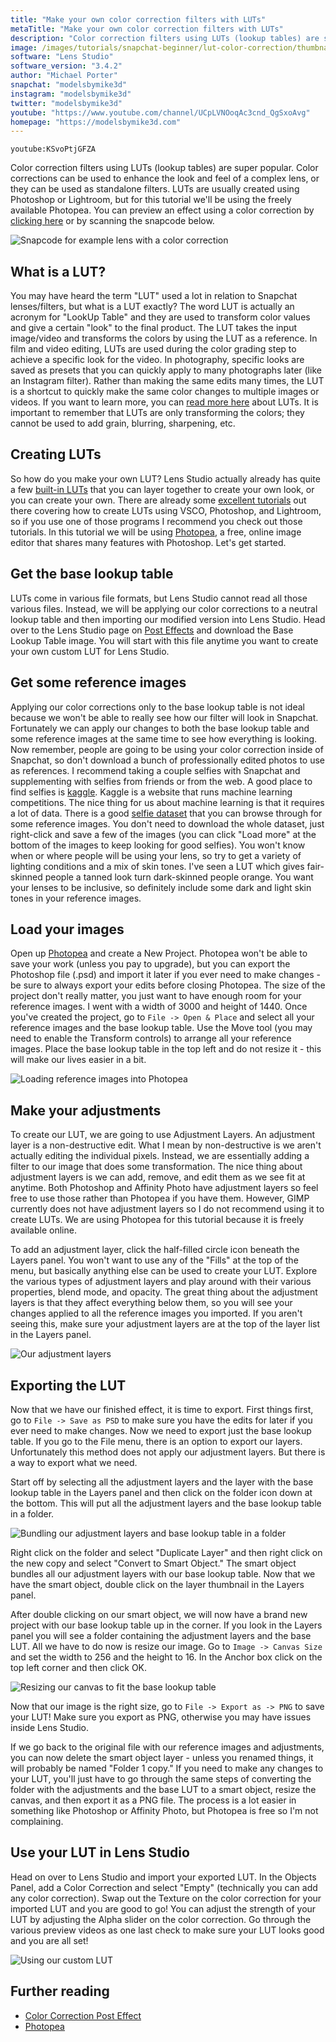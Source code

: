 ```yaml
---
title: "Make your own color correction filters with LUTs"
metaTitle: "Make your own color correction filters with LUTs"
description: "Color correction filters using LUTs (lookup tables) are super popular. Color corrections can be used to enhance the look and feel of a complex lens, or they can be used as standalone filters. LUTs are usually created using Photoshop or Lightroom, but for this tutorial we will be using the freely available Photopea."
image: /images/tutorials/snapchat-beginner/lut-color-correction/thumbnail.jpg
software: "Lens Studio"
software_version: "3.4.2"
author: "Michael Porter"
snapchat: "modelsbymike3d"
instagram: "modelsbymike3d"
twitter: "modelsbymike3d"
youtube: "https://www.youtube.com/channel/UCpLVNOoqAc3cnd_QgSxoAvg"
homepage: "https://modelsbymike3d.com"
---
```


`youtube:KSvoPtjGFZA`

Color correction filters using LUTs (lookup tables) are super popular. Color corrections can be used to enhance the look and feel of a complex lens, or they can be used as standalone filters. LUTs are usually created using Photoshop or Lightroom, but for this tutorial we'll be using the freely available Photopea. You can preview an effect using a color correction by [clicking here](https://www.snapchat.com/unlock/?type=SNAPCODE&uuid=4baf3a20091049c9ab99539ab1d03a56&metadata=01) or by scanning the snapcode below.

![Snapcode for example lens with a color correction](../../snapchat-beginner/lut-color-correction/snapcode.png)

## What is a LUT?

You may have heard the term "LUT" used a lot in relation to Snapchat lenses/filters, but what is a LUT exactly? The word LUT is actually an acronym for "LookUp Table" and they are used to transform color values and give a certain "look" to the final product. The LUT takes the input image/video and transforms the colors by using the LUT as a reference. In film and video editing, LUTs are used during the color grading step to achieve a specific look for the video. In photography, specific looks are saved as presets that you can quickly apply to many photographs later (like an Instagram filter). Rather than making the same edits many times, the LUT is a shortcut to quickly make the same color changes to multiple images or videos. If you want to learn more, you can [read more here](https://www.studiobinder.com/blog/what-is-lut/) about LUTs. It is important to remember that LUTs are only transforming the colors; they cannot be used to add grain, blurring, sharpening, etc.

## Creating LUTs

So how do you make your own LUT? Lens Studio actually already has quite a few [built-in LUTs](https://lensstudio.snapchat.com/guides/2d/post-effect/) that you can layer together to create your own look, or you can create your own. There are already some [excellent tutorials](https://arbootcamp.com/lens-studio/color-effects) out there covering how to create LUTs using VSCO, Photoshop, and Lightroom, so if you use one of those programs I recommend you check out those tutorials. In this tutorial we will be using [Photopea](https://www.photopea.com/), a free, online image editor that shares many features with Photoshop. Let's get started.

## Get the base lookup table

LUTs come in various file formats, but Lens Studio cannot read all those various files. Instead, we will be applying our color corrections to a neutral lookup table and then importing our modified version into Lens Studio. Head over to the Lens Studio page on [Post Effects](https://lensstudio.snapchat.com/guides/2d/post-effect/) and download the Base Lookup Table image. You will start with this file anytime you want to create your own custom LUT for Lens Studio.

## Get some reference images

Applying our color corrections only to the base lookup table is not ideal because we won't be able to really see how our filter will look in Snapchat. Fortunately we can apply our changes to both the base lookup table and some reference images at the same time to see how everything is looking. Now remember, people are going to be using your color correction inside of Snapchat, so don't download a bunch of professionally edited photos to use as references. I recommend taking a couple selfies with Snapchat and supplementing with selfies from friends or from the web. A good place to find selfies is [kaggle](https://www.kaggle.com). Kaggle is a website that runs machine learning competitions. The nice thing for us about machine learning is that it requires a lot of data. There is a good [selfie dataset](https://www.kaggle.com/rahulbhalley/selfies) that you can browse through for some reference images. You don't need to download the whole dataset, just right-click and save a few of the images (you can click "Load more" at the bottom of the images to keep looking for good selfies). You won't know when or where people will be using your lens, so try to get a variety of lighting conditions and a mix of skin tones. I've seen a LUT which gives fair-skinned people a tanned look turn dark-skinned people orange. You want your lenses to be inclusive, so definitely include some dark and light skin tones in your reference images.

## Load your images

Open up [Photopea](https://www.photopea.com/) and create a New Project. Photopea won't be able to save your work (unless you pay to upgrade), but you can export the Photoshop file (.psd) and import it later if you ever need to make changes - be sure to always export your edits before closing Photopea. The size of the project don't really matter, you just want to have enough room for your reference images. I went with a width of 3000 and height of 1440. Once you've created the project, go to `File -> Open & Place` and select all your reference images and the base lookup table. Use the Move tool (you may need to enable the Transform controls) to arrange all your reference images. Place the base lookup table in the top left and do not resize it - this will make our lives easier in a bit.

![Loading reference images into Photopea](../../snapchat-beginner/lut-color-correction/photopea-reference-images.jpg)

## Make your adjustments

To create our LUT, we are going to use Adjustment Layers. An adjustment layer is a non-destructive edit. What I mean by non-destructive is we aren't actually editing the individual pixels. Instead, we are essentially adding a filter to our image that does some transformation. The nice thing about adjustment layers is we can add, remove, and edit them as we see fit at anytime. Both Photoshop and Affinity Photo have adjustment layers so feel free to use those rather than Photopea if you have them. However, GIMP currently does not have adjustment layers so I do not recommend using it to create LUTs. We are using Photopea for this tutorial because it is freely available online.

To add an adjustment layer, click the half-filled circle icon beneath the Layers panel. You won't want to use any of the "Fills" at the top of the menu, but basically anything else can be used to create your LUT. Explore the various types of adjustment layers and play around with their various properties, blend mode, and opacity. The great thing about the adjustment layers is that they affect everything below them, so you will see your changes applied to all the reference images you imported. If you aren't seeing this, make sure your adjustment layers are at the top of the layer list in the Layers panel.

![Our adjustment layers](../../snapchat-beginner/lut-color-correction/adjustment-layers.jpg)

## Exporting the LUT

Now that we have our finished effect, it is time to export. First things first, go to `File -> Save as PSD` to make sure you have the edits for later if you ever need to make changes. Now we need to export just the base lookup table. If you go to the File menu, there is an option to export our layers. Unfortunately this method does not apply our adjustment layers. But there is a way to export what we need.

Start off by selecting all the adjustment layers and the layer with the base lookup table in the Layers panel and then click on the folder icon down at the bottom. This will put all the adjustment layers and the base lookup table in a folder.

![Bundling our adjustment layers and base lookup table in a folder](../../snapchat-beginner/lut-color-correction/create-folder.jpg)

Right click on the folder and select "Duplicate Layer" and then right click on the new copy and select "Convert to Smart Object." The smart object bundles all our adjustment layers with our base lookup table. Now that we have the smart object, double click on the layer thumbnail in the Layers panel.

After double clicking on our smart object, we will now have a brand new project with our base lookup table up in the corner. If you look in the Layers panel you will see a folder containing the adjustment layers and the base LUT. All we have to do now is resize our image. Go to `Image -> Canvas Size` and set the width to 256 and the height to 16. In the Anchor box click on the top left corner and then click OK.

![Resizing our canvas to fit the base lookup table](../../snapchat-beginner/lut-color-correction/canvas-resize.jpg)

Now that our image is the right size, go to `File -> Export as -> PNG` to save your LUT! Make sure you export as PNG, otherwise you may have issues inside Lens Studio.

If we go back to the original file with our reference images and adjustments, you can now delete the smart object layer - unless you renamed things, it will probably be named "Folder 1 copy." If you need to make any changes to your LUT, you'll just have to go through the same steps of converting the folder with the adjustments and the base LUT to a smart object, resize the canvas, and then export it as a PNG file. The process is a lot easier in something like Photoshop or Affinity Photo, but Photopea is free so I'm not complaining.

## Use your LUT in Lens Studio

Head on over to Lens Studio and import your exported LUT. In the Objects Panel, add a Color Correction and select "Empty" (technically you can add any color correction). Swap out the Texture on the color correction for your imported LUT and you are good to go! You can adjust the strength of your LUT by adjusting the Alpha slider on the color correction. Go through the various preview videos as one last check to make sure your LUT looks good and you are all set!

![Using our custom LUT](../../snapchat-beginner/lut-color-correction/lut-settings.jpg)

## Further reading

- [Color Correction Post Effect](https://lensstudio.snapchat.com/guides/2d/post-effect/)
- [Photopea](https://www.photopea.com/)
